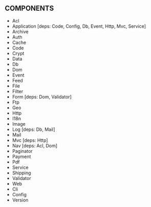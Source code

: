 COMPONENTS
----------
 - Acl
 - Application [deps: Code, Config, Db, Event, Http, Mvc, Service]
 - Archive
 - Auth
 - Cache
 - Code
 - Crypt
 - Data
 - Db
 - Dom
 - Event
 - Feed
 - File
 - Filter
 - Form        [deps: Dom, Validator]
 - Ftp
 - Geo
 - Http
 - I18n
 - Image
 - Log         [deps: Db, Mail]
 - Mail
 - Mvc         [deps: Http]
 - Nav         [deps: Acl, Dom]
 - Paginator
 - Payment
 - Pdf
 - Service
 - Shipping
 - Validator
 - Web
 - Cli
 - Config
 - Version
